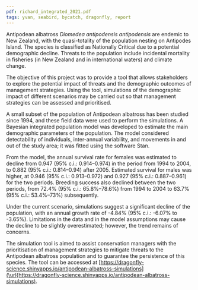 ```yaml
---
pdf: richard_integrated_2021.pdf
tags: yvan, seabird, bycatch, dragonfly, report
---
```


Antipodean albatross *Diomedea antipodensis antipodensis* are endemic to New Zealand,
with the quasi-totality of the population nesting on Antipodes Island.  The species is
classified as Nationally Critical due to a potential demographic decline.  Threats to the
population include incidental mortality in fisheries (in New Zealand and in international
waters) and climate change.

The objective of this project was to provide a tool that allows stakeholders to explore the
potential impact of threats and the demographic outcomes of management strategies.  Using
the tool, simulations of the demographic impact of different scenarios may be carried out
so that management strategies can be assessed and prioritised.

A small subset of the population of Antipodean albatross has been studied since 1994, and
these field data were used to perform the simulations.  A Bayesian integrated population
model was developed to estimate the main demographic parameters of the population.  The
model considered detectability of individuals, inter-annual variability, and movements in
and out of the study area; it was fitted using the software Stan.

From the model, the annual survival rate for females was estimated to decline from
0.947 (95% c.i.: 0.914–0.974)
in the period from 1994 to 2004, to
0.882 (95% c.i.: 0.814–0.94)
after 2005.  Estimated survival for males was higher, at
0.946 (95% c.i.: 0.913–0.972) and
0.927 (95% c.i.: 0.887–0.961) for the two periods.
Breeding success also declined between the two periods, from
72.4% (95% c.i.: 65.8%–78.6%) from 1994 to 2004 to
63.7% (95\% c.i.: 53.4%–73%)
subsequently.

Under the current scenario, simulations suggest a significant decline of the population,
with an annual growth rate of -4.84\% (95% c.i.: -6.07\% to -3.65\%).
Limitations in the data and in the model assumptions may cause the decline to be
slightly overestimated; however, the trend remains of concerns. 

The simulation tool is aimed to assist conservation managers with the prioritisation of
management strategies to mitigate threats to the Antipodean albatross population and to
guarantee the persistence of this species.  The tool can be accessed at
[https://dragonfly-science.shinyapps.io/antipodean-albatross-simulations](\url{https://dragonfly-science.shinyapps.io/antipodean-albatross-simulations).
